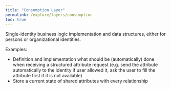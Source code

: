 ```yaml
---
title: "Consumption Layer"
permalink: /explore/layers/consumption
toc: true
---
```


Single-identity business logic implementation and data structures, either for persons or organizational identities.

Examples:

- Definition and implementation what should be (automatically) done when receiving a structured attribute request (e.g. send the attribute automatically to the identity if user allowed it, ask the user to fill the attribute first if it is not available)
- Store a current state of shared attributes with every relationship
